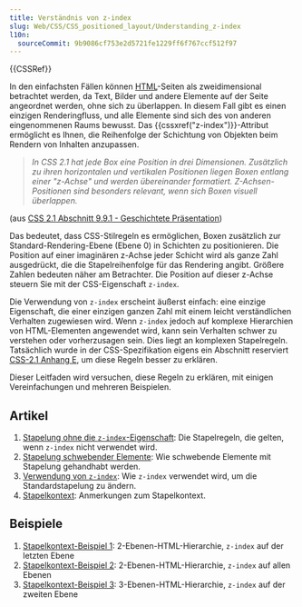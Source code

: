 ```yaml
---
title: Verständnis von z-index
slug: Web/CSS/CSS_positioned_layout/Understanding_z-index
l10n:
  sourceCommit: 9b9086cf753e2d5721fe1229ff6f767ccf512f97
---
```


{{CSSRef}}

In den einfachsten Fällen können [HTML](/de/docs/Web/HTML)-Seiten als zweidimensional betrachtet werden, da Text, Bilder und andere Elemente auf der Seite angeordnet werden, ohne sich zu überlappen. In diesem Fall gibt es einen einzigen Renderingfluss, und alle Elemente sind sich des von anderen eingenommenen Raums bewusst. Das {{cssxref("z-index")}}-Attribut ermöglicht es Ihnen, die Reihenfolge der Schichtung von Objekten beim Rendern von Inhalten anzupassen.

> _In CSS 2.1 hat jede Box eine Position in drei Dimensionen. Zusätzlich zu ihren horizontalen und vertikalen Positionen liegen Boxen entlang einer "z-Achse" und werden übereinander formatiert. Z-Achsen-Positionen sind besonders relevant, wenn sich Boxen visuell überlappen._

(aus [CSS 2.1 Abschnitt 9.9.1 - Geschichtete Präsentation](https://www.w3.org/TR/CSS21/visuren.html#z-index))

Das bedeutet, dass CSS-Stilregeln es ermöglichen, Boxen zusätzlich zur Standard-Rendering-Ebene (Ebene 0) in Schichten zu positionieren. Die Position auf einer imaginären z-Achse jeder Schicht wird als ganze Zahl ausgedrückt, die die Stapelreihenfolge für das Rendering angibt. Größere Zahlen bedeuten näher am Betrachter. Die Position auf dieser z-Achse steuern Sie mit der CSS-Eigenschaft `z-index`.

Die Verwendung von `z-index` erscheint äußerst einfach: eine einzige Eigenschaft, die einer einzigen ganzen Zahl mit einem leicht verständlichen Verhalten zugewiesen wird. Wenn `z-index` jedoch auf komplexe Hierarchien von HTML-Elementen angewendet wird, kann sein Verhalten schwer zu verstehen oder vorherzusagen sein. Dies liegt an komplexen Stapelregeln. Tatsächlich wurde in der CSS-Spezifikation eigens ein Abschnitt reserviert [CSS-2.1 Anhang E](https://www.w3.org/TR/CSS21/zindex.html), um diese Regeln besser zu erklären.

Dieser Leitfaden wird versuchen, diese Regeln zu erklären, mit einigen Vereinfachungen und mehreren Beispielen.

## Artikel

1. [Stapelung ohne die `z-index`-Eigenschaft](/de/docs/Web/CSS/CSS_positioned_layout/Stacking_without_z-index): Die Stapelregeln, die gelten, wenn `z-index` nicht verwendet wird.
2. [Stapelung schwebender Elemente](/de/docs/Web/CSS/CSS_positioned_layout/Stacking_floating_elements): Wie schwebende Elemente mit Stapelung gehandhabt werden.
3. [Verwendung von `z-index`](/de/docs/Web/CSS/CSS_positioned_layout/Using_z-index): Wie `z-index` verwendet wird, um die Standardstapelung zu ändern.
4. [Stapelkontext](/de/docs/Web/CSS/CSS_positioned_layout/Stacking_context): Anmerkungen zum Stapelkontext.

## Beispiele

1. [Stapelkontext-Beispiel 1](/de/docs/Web/CSS/CSS_positioned_layout/Stacking_context/Stacking_context_example_1): 2-Ebenen-HTML-Hierarchie, `z-index` auf der letzten Ebene
2. [Stapelkontext-Beispiel 2](/de/docs/Web/CSS/CSS_positioned_layout/Stacking_context/Stacking_context_example_2): 2-Ebenen-HTML-Hierarchie, `z-index` auf allen Ebenen
3. [Stapelkontext-Beispiel 3](/de/docs/Web/CSS/CSS_positioned_layout/Stacking_context/Stacking_context_example_3): 3-Ebenen-HTML-Hierarchie, `z-index` auf der zweiten Ebene
